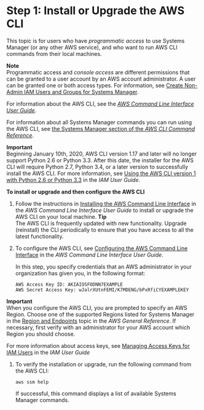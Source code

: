 # Step 1: Install or Upgrade the AWS CLI<a name="getting-started-cli"></a>

This topic is for users who have *programmatic access* to use Systems Manager \(or any other AWS service\), and who want to run AWS CLI commands from their local machines\. 

**Note**  
Programmatic access and *console access* are different permissions that can be granted to a user account by an AWS account administrator\. A user can be granted one or both access types\. For information, see [ Create Non\-Admin IAM Users and Groups for Systems Manager](setup-create-iam-user.md)\.

For information about the AWS CLI, see the *[AWS Command Line Interface User Guide](https://docs.aws.amazon.com/cli/latest/userguide/)*\.

For information about all Systems Manager commands you can run using the AWS CLI, see [the Systems Manager section of the *AWS CLI Command Reference*](https://docs.aws.amazon.com/cli/latest/reference/ssm/index.html)\.

**Important**  
Beginning January 10th, 2020, AWS CLI version 1\.17 and later will no longer support Python 2\.6 or Python 3\.3\. After this date, the installer for the AWS CLI will require Python 2\.7, Python 3\.4, or a later version to successfully install the AWS CLI\. For more information, see [Using the AWS CLI version 1 with Python 2\.6 or Python 3\.3](https://docs.aws.amazon.com/cli/latest/userguide/deprecate-python-26-33.html) in the *IAM User Guide*\.

**To install or upgrade and then configure the AWS CLI**

1. Follow the instructions in [Installing the AWS Command Line Interface](https://docs.aws.amazon.com/cli/latest/userguide/installing.html) in the *AWS Command Line Interface User Guide* to install or upgrade the AWS CLI on your local machine\.
**Tip**  
The AWS CLI is frequently updated with new functionality\. Upgrade \(reinstall\) the CLI periodically to ensure that you have access to all the latest functionality\.

1. To configure the AWS CLI, see [Configuring the AWS Command Line Interface](https://docs.aws.amazon.com/cli/latest/userguide/cli-chap-getting-started.html) in the *AWS Command Line Interface User Guide*\.

   In this step, you specify credentials that an AWS administrator in your organization has given you, in the following format:

   ```
   AWS Access Key ID: AKIAIOSFODNN7EXAMPLE
   AWS Secret Access Key: wJalrXUtnFEMI/K7MDENG/bPxRfiCYEXAMPLEKEY
   ```
**Important**  
When you configure the AWS CLI, you are prompted to specify an AWS Region\. Choose one of the supported Regions listed for Systems Manager in the [Region and Endpoints](https://docs.aws.amazon.com/general/latest/gr/rande.html#ssm_region) topic in the *AWS General Reference*\. If necessary, first verify with an administrator for your AWS account which Region you should choose\.

   For more information about access keys, see [Managing Access Keys for IAM Users](https://docs.aws.amazon.com/IAM/latest/UserGuide/ManagingCredentials.html) in the *IAM User Guide*

1. To verify the installation or upgrade, run the following command from the AWS CLI:

   ```
   aws ssm help
   ```

   If successful, this command displays a list of available Systems Manager commands\.